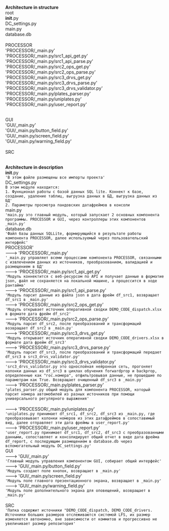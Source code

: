 <b>Architecture in structure</b><br>
root<br>
__init__.py<br>
DC_settings.py<br>
main.py<br>
database.db<br><br>
PROCESSOR<br>
    'PROCESSOR/_main.py'<br>
    'PROCESSOR/_main.py/src1_api_get.py'<br>
    'PROCESSOR/_main.py/src1_api_parse.py'<br>
    'PROCESSOR/_main.py/src2_ops_get.py'<br>
    'PROCESSOR/_main.py/src2_ops_parse.py'<br>
    'PROCESSOR/_main.py/src3_drvs_get.py'<br>
    'PROCESSOR/_main.py/src3_drvs_parse.py'<br>
    'PROCESSOR/_main.py/src3_drvs_validator.py'<br>
    'PROCESSOR/_main.py/plates_parser.py'<br>
    'PROCESSOR/_main.py/uniplates.py'<br>
    'PROCESSOR/_main.py/user_report.py'<br><br>

GUI<br>
    'GUI/_main.py'<br>
    'GUI/_main.py/button_field.py'<br>
    'GUI/_main.py/screen_field.py'<br>
    'GUI/_main.py/warning_field.py'<br><br>
SRC<br><br>


<b>Architecture in description</b><br>
__init__.py<br>
    ```'В этом файле размещены все импорты проекта'```<br>
DC_settings.py<br>
    ```В этом модуле находится:``` <br>
    ```1. Функционал работы с базой данных SQL lite. Коннект к базе, создание, удаление таблиц, выгрузка данных в БД, выгрузка данных из БД'```<br>
    ```2. Параметры просмотра пандовских датафреймов в консоли ```<br>
main.py<br>
    ```'main.py это главный модуль, который запускает 2 основных компонента программы. PROCESSOR и GUI, через контроллеры этих компонентов _main.py'```<br>
database.db<br>
    ```'Файл базы данных SQLLite, формирующийся в результате работы компонента PROCESSOR, далее используемый через пользовательский интерфейс'```<br>
PROCESSOR'<br>
    ---> 'PROCESSOR/_main.py'<br>
        ```'_main.py управляет всеми процессами компонента PROCESSOR, связанными с извлечением данных из источников, преобразованием, валидацией и размещением в БД'```<br>
    ---> 'PROCESSOR/_main.py/src1_api_get.py'<br>
        ```'Модуль коннектится с веб-ресурсом по API и получает данные в форматие json, файл не сохраняется на локальной машине, а процессится в ходе рантайма'```<br>
    ---> 'PROCESSOR/_main.py/src1_api_parse.py'<br>
        ```'Модуль парсит данные из файла json в дата фрейм df_src1, возвращает df_src1 в _main.py'```<br>
    ---> 'PROCESSOR/_main.py/src2_ops_get.py'<br>
        ```'Модуль открывает источник оперативной сводки DEMO_CODE_dispatch.xlsx в формате дата фрейм df_src2'```<br>
    ---> 'PROCESSOR/_main.py/src2_ops_parse.py'<br>
        ```'Модуль парсит df_src2, после преобразований и трансформаций возвращает df_src2 в _main.py'```<br>
    ---> 'PROCESSOR/_main.py/src3_drvs_get.py'<br>
        ```'Модуль открывает источник оперативной сводки DEMO_CODE_drivers.xlsx в формате дата фрейм df_src3'```<br>
    ---> 'PROCESSOR/_main.py/src3_drvs_parse.py'<br>
        ```'Модуль парсит df_src3, после преобразований и трансформаций передает df_src3 в src3_drvs_validator.py'```<br>
    ---> 'PROCESSOR/_main.py/src3_drvs_validator.py'<br>
        ```'src3_drvs_validator.py это однослойная нейронная сеть, прогоняет колонки данных из df_src3 в циклах обучения forwardprop и backprop, определенные как "гос.номера", отфильтровывая данные, не прошедшие по параметрам как True. Возвращает очищенный df_src3 в _main.py'```<br>
    ---> 'PROCESSOR/_main.py/plates_parser.py'<br>
        ```'plates_parser.py общий модуль для компонента PROCESSOR, который парсит номера автомобилей из разных источников при помощи универсального регулярного выражения'```<br>    
    ---> 'PROCESSOR/_main.py/uniplates.py'<br>
        ```'uniplates.py принимает df_src1, df_src2, df_src3 из _main.py, где преобразовывает колонки номеров из этих датафреймов в сопоставимый вид, далее отправляет эти дата фреймы в user_report.py'```<br>
    ---> 'PROCESSOR/_main.py/user_report.py'<br>
        ```'user_report.py принимает df_src1, df_src2, df_src3 с преобразованными данными, сопоставляет и консолидирует общий отчет в виде дата фрейма df_report, с последующим размещением в database.db через вспомогательный модуль DC_settings.py'```<br>
GUI<br>
    ---> 'GUI/_main.py'<br>
        ```'Главный модуль управления компонентом GUI, собирает общий интерфейс'```<br>
    ---> 'GUI/_main.py/button_field.py'<br>
        ```'Модуль создает поле кнопок, возвращает в _main.py'```<br>
    ---> 'GUI/_main.py/screen_field.py'<br>
        ```'Модуль поле главного презентационного экрана, возвращает в _main.py'```<br>
    ---> 'GUI/_main.py/warning_field.py'<br>
        ```'Модуль поле дополнительного экрана для оповещений, возвращает в _main.py'```<br><br>
SRC<br>
    ```'Папка содержит источники "DEMO_CODE_dispatch, DEMO_CODE_drivers. Источники больших размеров отслеживаются системой LFS, их размер изменяется автономно, вне зависимости от коммитов и прогрессивно не увеличивает размер репозитория'```<br>
